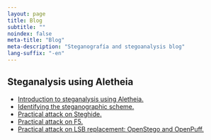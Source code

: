 ```yaml
---
layout: page
title: Blog
subtitle: "" 
noindex: false
meta-title: "Blog"
meta-description: "Steganografía and stegoanalysis blog"
lang-suffix: "-en"
---
```



<!-- 
## Esteganografía
- [Esteganografía LSB en imágenes y audio](/stego/blog/lsb-es).
- [Técnicas de incrustación eficiente en esteganografía](/stego/blog/efficient-es).

- Esteganografía adaptativa.
- Esteganografía robusta.
- La esteganografía negable y los métodos reversibles.
- El *deep learning*, las imágenes adversarias y las funciones de coste.
<center>&diams;</center>
-->

## Steganalysis using Aletheia
- [Introduction to steganalysis using Aletheia.](/stego/aletheia/intro-en)
- [Identifying the steganographic scheme.](/stego/aletheia/identify-en)
- [Practical attack on Steghide.](/stego/aletheia/steghide-attack-en)
- [Practical attack on F5.](/stego/aletheia/f5-attack-en)
- [Practical attack on LSB replacement: OpenStego and OpenPuff.](/stego/aletheia/lsbr-attack-en)






